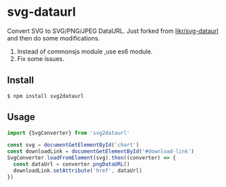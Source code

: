 # svg-dataurl
Convert SVG to SVG/PNG/JPEG DataURL. Just forked from [likr/svg-dataurl](https://github.com/likr/svg-dataurl) and then do some modifications.
1. Instead of commonsjs  module ,use es6 module.
2. Fix some issues.

## Install

```console
$ npm install svg2dataurl
```

## Usage

```javascript
import {SvgConverter} from 'svg2dataurl'

const svg = documentGetElementById('chart')
const downloadLink = documentGetElementById('#download-link')
SvgConverter.loadFromElement(svg).then((converter) => {
  const dataUrl = converter.pngDataURL()
  downloadLink.setAttribute('href', dataUrl)
})
```
